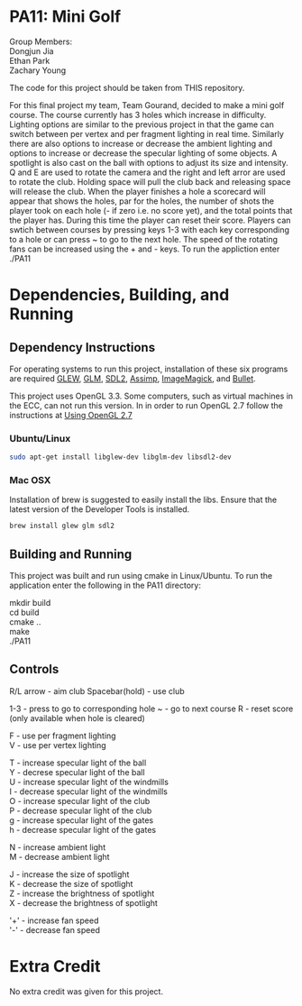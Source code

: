 # PA11: Mini Golf
Group Members:  
Dongjun Jia  
Ethan Park  
Zachary Young 

The code for this project should be taken from THIS repository. 

For this final project my team, Team Gourand, decided to make a mini golf course. The course currently has 3 holes which increase in difficulty. Lighting options are similar to the previous project in that the game can switch between per vertex and per fragment lighting in real time. Similarly there are also options to increase or decrease the ambient lighting and options to increase or decrease the specular lighting of some objects. A spotlight is also cast on the ball with options to adjust its size and intensity. Q and E are used to rotate the camera and the right and left arror are used to rotate the club. Holding space will pull the club back and releasing space will release the club. When the player finishes a hole a scorecard will appear that shows the holes, par for the holes, the number of shots the player took on each hole (- if zero i.e. no score yet), and the total points that the player has. During this time the player can reset their score. Players can swtich between courses by pressing keys 1-3 with each key corresponding to a hole or can press ~ to go to the next hole. The speed of the rotating fans can be increased using the + and - keys. To run the appliction enter ./PA11

# Dependencies, Building, and Running

## Dependency Instructions
For operating systems to run this project, installation of these six programs are required [GLEW](http://glew.sourceforge.net/), [GLM](http://glm.g-truc.net/0.9.7/index.html), [SDL2](https://wiki.libsdl.org/Tutorials), [Assimp](http://assimp.sourceforge.net/main_downloads.html), [ImageMagick](https://sourceforge.net/projects/imagemagick/), and [Bullet](https://pybullet.org/wordpress/).

This project uses OpenGL 3.3. Some computers, such as virtual machines in the ECC, can not run this version. In in order to run OpenGL 2.7 follow the instructions at [Using OpenGL 2.7](https://github.com/HPC-Vis/computer-graphics/wiki/Using-OpenGL-2.7)

### Ubuntu/Linux
```bash
sudo apt-get install libglew-dev libglm-dev libsdl2-dev
```

### Mac OSX
Installation of brew is suggested to easily install the libs. Ensure that the latest version of the Developer Tools is installed.
```bash
brew install glew glm sdl2
```

## Building and Running
This project was built and run using cmake in Linux/Ubuntu. To run the application enter the following in the PA11 directory:

mkdir build  
cd build  
cmake ..  
make  
./PA11 

## Controls
R/L arrow 	- aim club
Spacebar(hold)	- use club

1-3	- press to go to corresponding hole
~	- go to next course
R	- reset score (only available when hole is cleared)

F 	- use per fragment lighting  
V 	- use per vertex lighting  

T 	- increase specular light of the ball  
Y 	- decrese specular light of the ball  
U 	- increase specular light of the windmills  
I 	- decrease specular light of the windmills  
O 	- increase specular light of the club  
P 	- decrease specular light of the club  
g 	- increase specular light of the gates  
h 	- decrease specular light of the gates  

N 	- increase ambient light  
M 	- decrease ambient light  

J 	- increase the size of spotlight  
K 	- decrease the size of spotlight  
Z 	- increase the brightness of spotlight  
X 	- decrease the brightness of spotlight  

'+'	- increase fan speed  
'-'	- decrease fan speed  

# Extra Credit
No extra credit was given for this project.
